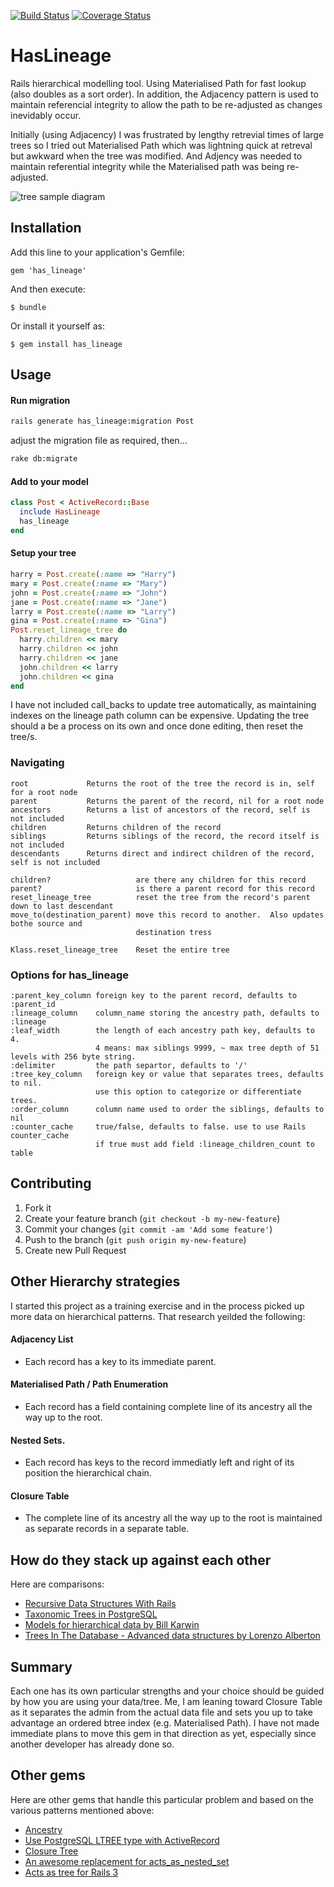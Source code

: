 [![Build Status](https://travis-ci.org/themi/has_lineage.svg?branch=master)](https://travis-ci.org/themi/has_lineage)
[![Coverage Status](https://coveralls.io/repos/themi/has_lineage/badge.png)](https://coveralls.io/r/themi/has_lineage)

# HasLineage

Rails hierarchical modelling tool. Using Materialised Path for fast lookup (also doubles as a sort order).  In addition, the Adjacency pattern is used to maintain referencial integrity to allow the path to be re-adjusted as changes inevidably occur.

Initially (using Adjacency) I was frustrated by lengthy retrevial times of large trees so I tried out Materialised Path which was lightning quick at retreval but awkward when the tree was modified.  And Adjency was needed to maintain referential integrity while the Materialised path was being re-adjusted.

![tree sample diagram](http://hemi.co.nz/signature/has_lineage_tree_path_diag.png)

## Installation

Add this line to your application's Gemfile:

    gem 'has_lineage'

And then execute:

    $ bundle

Or install it yourself as:

    $ gem install has_lineage

## Usage

#### Run migration

```bash
rails generate has_lineage:migration Post
```

adjust the migration file as required, then...

```bash
rake db:migrate
```

#### Add to your model

```ruby
class Post < ActiveRecord::Base
  include HasLineage
  has_lineage
end

```

#### Setup your tree

```ruby
harry = Post.create(:name => "Harry")
mary = Post.create(:name => "Mary")
john = Post.create(:name => "John")
jane = Post.create(:name => "Jane")
larry = Post.create(:name => "Larry")
gina = Post.create(:name => "Gina")
Post.reset_lineage_tree do
  harry.children << mary
  harry.children << john
  harry.children << jane
  john.children << larry
  john.children << gina
end
```

I have not included call_backs to update tree automatically, as maintaining indexes on the lineage path column can be expensive.  Updating the tree should a be a process on its own and once done editing, then reset the tree/s.

### Navigating

```
root             Returns the root of the tree the record is in, self for a root node
parent           Returns the parent of the record, nil for a root node
ancestors        Returns a list of ancestors of the record, self is not included
children         Returns children of the record
siblings         Returns siblings of the record, the record itself is not included
descendants      Returns direct and indirect children of the record, self is not included
```

```
children?                   are there any children for this record
parent?                     is there a parent record for this record
reset_lineage_tree          reset the tree from the record's parent down to last descendant
move_to(destination_parent) move this record to another.  Also updates bothe source and 
                            destination tress
```

```
Klass.reset_lineage_tree    Reset the entire tree
```


### Options for has_lineage

```
:parent_key_column foreign key to the parent record, defaults to :parent_id
:lineage_column    column_name storing the ancestry path, defaults to :lineage 
:leaf_width        the length of each ancestry path key, defaults to 4.
                   4 means: max siblings 9999, ~ max tree depth of 51 levels with 256 byte string. 
:delimiter         the path separtor, defaults to '/'
:tree_key_column   foreign key or value that separates trees, defaults to nil.
                   use this option to categorize or differentiate trees.
:order_column      column name used to order the siblings, defaults to nil 
:counter_cache     true/false, defaults to false. use to use Rails counter_cache
                   if true must add field :lineage_children_count to table
```

## Contributing

1. Fork it
2. Create your feature branch (`git checkout -b my-new-feature`)
3. Commit your changes (`git commit -am 'Add some feature'`)
4. Push to the branch (`git push origin my-new-feature`)
5. Create new Pull Request

## Other Hierarchy strategies

I started this project as a training exercise and in the process picked up more data on hierarchical patterns. That research yeilded the following:

#### Adjacency List
* Each record has a key to its immediate parent.

#### Materialised Path / Path Enumeration
* Each record has a field containing complete line of its ancestry all the way up to the root.

#### Nested Sets.
* Each record has keys to the record immediatly left and right of its position the hierarchical chain.

#### Closure Table
* The complete line of its ancestry all the way up to the root is maintained as separate records in a separate table.

## How do they stack up against each other

Here are comparisons:

* [Recursive Data Structures With Rails](http://gmarik.info/blog/2012/10/14/recursive-data-structures-with-rails)
* [Taxonomic Trees in PostgreSQL](http://gbif.blogspot.com.au/2012/06/taxonomic-trees-in-postgresql.html)
* [Models for hierarchical data by Bill Karwin](http://www.slideshare.net/billkarwin/models-for-hierarchical-data)
* [Trees In The Database - Advanced data structures by Lorenzo Alberton](http://www.slideshare.net/quipo/trees-in-the-database-advanced-data-structures)

## Summary

Each one has its own particular strengths and your choice should be guided by how you are using your data/tree.  Me, I am leaning toward Closure Table as it separates the admin from the actual data file and sets you up to take advantage an ordered btree index (e.g. Materialised Path). I have not made immediate plans to move this gem in that direction as yet, especially since another developer has already done so.

## Other gems

Here are other gems that handle this particular problem and based on the various patterns mentioned above:

* [Ancestry](https://github.com/stefankroes/ancestry)
* [Use PostgreSQL LTREE type with ActiveRecord](https://github.com/RISCfuture/hierarchy)
* [Closure Tree](https://github.com/mceachen/closure_tree)
* [An awesome replacement for acts_as_nested_set](https://github.com/collectiveidea/awesome_nested_set)
* [Acts as tree for Rails 3](https://github.com/kristianmandrup/acts_as_tree_rails3)

